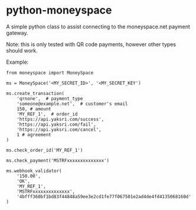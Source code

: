 python-moneyspace
=================

A simple python class to assist connecting to the moneyspace.net payment gateway.

Note: this is only tested with QR code payments, however other types should work.

Example:

```
from moneyspace import MoneySpace

ms = MoneySpace('<MY_SECRET_ID>', '<MY_SECRET_KEY')

ms.create_transaction(
    'qrnone',  # payment_type
    'someone@example.net',  # customer's email
    150, # amount
    'MY_REF_1',  # order_id
    'https://api.yaksri.com/success',
    'https://api.yaksri.com/fail',
    'https://api.yaksri.com/cancel',
    1 # agreement
)

ms.check_order_id('MY_REF_1')

ms.check_payment('MSTRFxxxxxxxxxxxxxx')

ms.webhook_validator(
    '150.00',
    'OK',
    'MY_REF_1',
    'MSTRFxxxxxxxxxxxxxx',
    '4bfff360bf1bd83f44848a59ee3e2cd1fe77f067501e2ad4de4fd4135068160d'
)
```